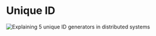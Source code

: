 # Unique ID

![Explaining 5 unique ID generators in distributed systems](https://ngte-superbed.oss-cn-beijing.aliyuncs.com/uPic/03PmWmA5ovgu.webp)
